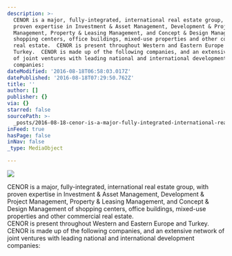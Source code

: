 ```yaml
---
description: >-
  CENOR is a major, fully-integrated, international real estate group, with
  proven expertise in Investment & Asset Management, Development & Project
  Management, Property & Leasing Management, and Concept & Design Management of
  shopping centers, office buildings, mixed-use properties and other commercial
  real estate.  CENOR is present throughout Western and Eastern Europe and
  Turkey.  CENOR is made up of the following companies, and an extensive network
  of joint ventures with leading national and international development
  companies:
dateModified: '2016-08-18T06:58:03.017Z'
datePublished: '2016-08-18T07:29:50.762Z'
title: ''
author: []
publisher: {}
via: {}
starred: false
sourcePath: >-
  _posts/2016-08-18-cenor-is-a-major-fully-integrated-international-real-estat.md
inFeed: true
hasPage: false
inNav: false
_type: MediaObject

---
```

![](https://the-grid-user-content.s3-us-west-2.amazonaws.com/deb361fa-0028-4052-98b8-c6cf251c86ba.jpg)

CENOR is a major, fully-integrated, international real estate group, with proven expertise in Investment & Asset Management, Development & Project Management, Property & Leasing Management, and Concept & Design Management of shopping centers, office buildings, mixed-use properties and other commercial real estate.  
CENOR is present throughout Western and Eastern Europe and Turkey.  
CENOR is made up of the following companies, and an extensive network of joint ventures with leading national and international development companies: